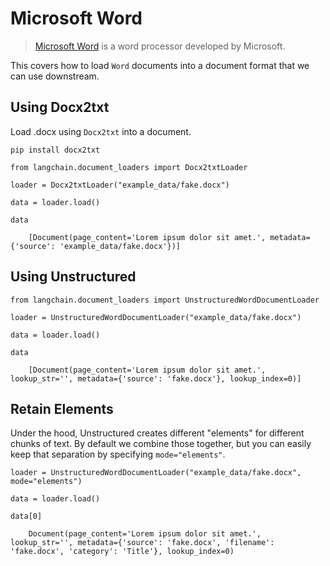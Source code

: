Microsoft Word
==============

> [Microsoft Word](https://www.microsoft.com/en-us/microsoft-365/word) is a word processor developed by Microsoft.

This covers how to load `Word` documents into a document format that we can use downstream.

Using Docx2txt[](#using-docx2txt "Direct link to Using Docx2txt")
------------------------------------------------------------------

Load .docx using `Docx2txt` into a document.

    pip install docx2txt

    from langchain.document_loaders import Docx2txtLoader

    loader = Docx2txtLoader("example_data/fake.docx")

    data = loader.load()

    data

        [Document(page_content='Lorem ipsum dolor sit amet.', metadata={'source': 'example_data/fake.docx'})]

Using Unstructured[](#using-unstructured "Direct link to Using Unstructured")
------------------------------------------------------------------------------

    from langchain.document_loaders import UnstructuredWordDocumentLoader

    loader = UnstructuredWordDocumentLoader("example_data/fake.docx")

    data = loader.load()

    data

        [Document(page_content='Lorem ipsum dolor sit amet.', lookup_str='', metadata={'source': 'fake.docx'}, lookup_index=0)]

Retain Elements[](#retain-elements "Direct link to Retain Elements")
---------------------------------------------------------------------

Under the hood, Unstructured creates different "elements" for different chunks of text. By default we combine those together, but you can easily keep that separation by specifying `mode="elements"`.

    loader = UnstructuredWordDocumentLoader("example_data/fake.docx", mode="elements")

    data = loader.load()

    data[0]

        Document(page_content='Lorem ipsum dolor sit amet.', lookup_str='', metadata={'source': 'fake.docx', 'filename': 'fake.docx', 'category': 'Title'}, lookup_index=0)